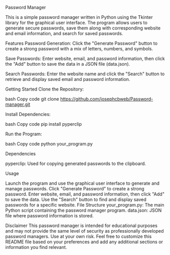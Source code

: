 Password Manager


This is a simple password manager written in Python using the Tkinter library for the graphical user interface. The program allows users to generate secure passwords, save them along with corresponding website and email information, and search for saved passwords.

Features
Password Generation: Click the "Generate Password" button to create a strong password with a mix of letters, numbers, and symbols.

Save Passwords: Enter website, email, and password information, then click the "Add" button to save the data in a JSON file (data.json).

Search Passwords: Enter the website name and click the "Search" button to retrieve and display saved email and password information.

Getting Started
Clone the Repository:

bash
Copy code
git clone https://github.com/josephcbweb/Password-manager.git

Install Dependencies:

bash
Copy code
pip install pyperclip

Run the Program:

bash
Copy code
python your_program.py

Dependencies

pyperclip: Used for copying generated passwords to the clipboard.

Usage

Launch the program and use the graphical user interface to generate and manage passwords.
Click "Generate Password" to create a strong password.
Enter website, email, and password information, then click "Add" to save the data.
Use the "Search" button to find and display saved passwords for a specific website.
File Structure
your_program.py: The main Python script containing the password manager program.
data.json: JSON file where password information is stored.

Disclaimer
This password manager is intended for educational purposes and may not provide the same level of security as professionally developed password managers. Use at your own risk.
Feel free to customize this README file based on your preferences and add any additional sections or information you find relevant.
